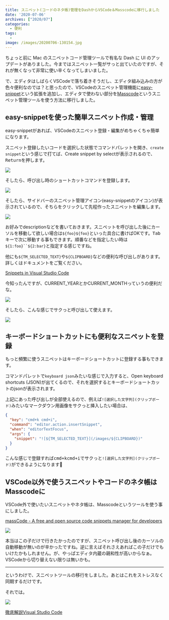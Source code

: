 ```yaml
---
title: スニペット(コードのネタ帳)管理をDashからVSCode＆Masscodeに移行しました
date: '2020-07-06'
archives: ["2020/07"]
categories:
  - 便利
tags:
  -
image: /images/20200706-130154.jpg
---
```

ちょっと前に Mac のスニペットコード管理ツールで有名な Dash に UI のアップデートがありました。今まではスニペット一覧がサっと出ていたのですが、それが無くなって非常に使い辛くなってしまいました。

で、エディタはしばらくVSCodeで落ち着きそうだし、エディタ組み込みの方が色々便利なのでは？と思ったので、VSCodeのスニペット管理機能に[easy-snippet](https://marketplace.visualstudio.com/items?itemName=inu1255.easy-snippet)という拡張を追加し、エディタで使わない部分を[Masscode](https://masscode.io/)というスニペット管理ツールを使う方法に移行しました。

## easy-snippetを使った簡単スニペット作成・管理

easy-snippetがあれば、VSCodeのスニペット登録・編集がめちゃくちゃ簡単になります。

スニペット登録したいコードを選択した状態でコマンドパレットを開き、`create snippet`という感じで打てば、Create snippet by selectが表示されるので、<kbd>Return</kbd>を押します。

![](/images/20200706-122645.jpg)

そしたら、呼び出し時のショートカットコマンドを登録します。

![](/images/20200706-123037.jpg)

そしたら、サイドバーのスニペット管理アイコン(easy-snippetのアイコン)が表示されているので、そちらをクリックして先程作ったスニペットを編集します。

![](/images/20200706-112806.jpg)

お好みでdescriptionなどを書いておきます。スニペットを呼び出した後にカーソルを移動して欲しい場合は`${foo}${foo}`といった具合に書けばOKです。<kbd>Tab</kbd>キーで次に移動する事もできます。順番などを指定したい時は`${1:foo}``${2:bar}`と指定する感じですね。

他にも`${TM_SELECTED_TEXT}`や`${CLIPBOARD}`などの便利な呼び出しがあります。詳しくはドキュメントをご覧ください。

[Snippets in Visual Studio Code](https://code.visualstudio.com/docs/editor/userdefinedsnippets)

今知ったんですが、CURRENT_YEARとかCURRENT_MONTHっていうの便利だな。

![](/images/20200706-112851.jpg)

そしたら、こんな感じでサクっと呼び出して使えます。

![](/images/easy-snippet-capture.gif)

## キーボードショートカットにも便利なスニペットを登録

もっと頻繁に使うスニペットはキーボードショートカットに登録する事もできます。

コマンドパレットで`keyboard json`みたいな感じで入力すると、Open keyboard shortcuts (JSON)が出てくるので、それを選択するとキーボードショートカットのjsonが表示されます。

上記にあった呼び出しが全部使えるので、例えば`![選択した文字列](クリップボード)`みたいなマークダウン用画像をサクっと挿入したい場合は、

```json
{
  "key": "cmd+k cmd+i",
  "command": "editor.action.insertSnippet",
  "when": "editorTextFocus",
  "args": {
    "snippet": "![${TM_SELECTED_TEXT}](/images/${CLIPBOARD})"
  }
}
```

こんな感じで登録すれば<kbd>cmd+k</kbd><kbd>cmd+i</kbd>でサクっと`![選択した文字列](クリップボード)`ができるようになります👏

## VSCode以外で使うスニペットやコードのネタ帳はMasscodeに

VSCode外で使いたいスニペットやネタ帳は、Masscodeというツールを使う事にしました。

[massCode - A free and open source code snippets manager for developers](https://masscode.io/)

![](/images/20200706-131219.jpg)

本当はこの子だけで行きたかったのですが、スニペット呼び出し後のカーソルの自動移動が無いのが辛かったですね。逆に言えばそれさえあればこの子だけでもいけたかもしれません。が、やっぱエディタ内蔵の親和性が高いからなぁ。VSCodeから切り替えない限りは無いかも。

---

というわけで、スニペットツールの移行をしました。あとはこれをストレスなく同期するだけです。

それでは。

<div class="amazfy">
<a href="https://www.amazon.co.jp/dp/4863542887?tag=t4traw-22">
<img src="https://ws-fe.amazon-adsystem.com/widgets/q?_encoding=UTF8&ASIN=4863542887&Format=_SL250_&ID=AsinImage&MarketPlace=JP&ServiceVersion=20070822&WS=1&tag=t4traw-22&language=ja_JP">
<p>徹底解説Visual Studio Code</p>
</a>
</div>
